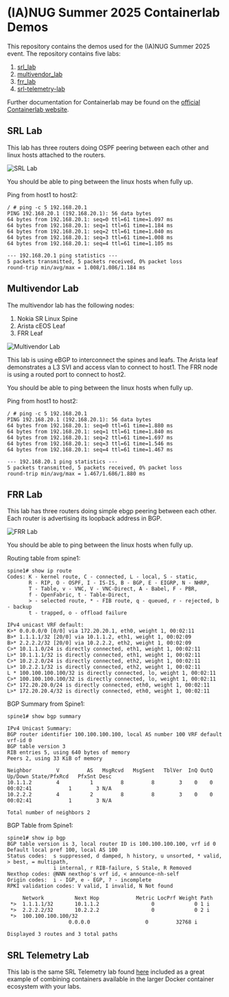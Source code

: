 # (IA)NUG Summer 2025 Containerlab Demos
This repository contains the demos used for the (IA)NUG Summer 2025 event. The repository contains five labs:

1. [srl_lab](#srl-lab)
2. [multivendor_lab](#multivendor-lab)
3. [frr_lab](#frr-lab)
4. [srl-telemetry-lab](#srl-telemetry-lab)

Further documentation for Containerlab may be found on the [official Containerlab website](https://containerlab.dev/).


## SRL Lab
This lab has three routers doing OSPF peering between each other and linux hosts attached to the routers.

![SRL Lab](srl_lab/srl_lab.clab.drawio.svg)

You should be able to ping between the linux hosts when fully up.


Ping from host1 to host2:

```
/ # ping -c 5 192.168.20.1
PING 192.168.20.1 (192.168.20.1): 56 data bytes
64 bytes from 192.168.20.1: seq=0 ttl=61 time=1.097 ms
64 bytes from 192.168.20.1: seq=1 ttl=61 time=1.184 ms
64 bytes from 192.168.20.1: seq=2 ttl=61 time=1.040 ms
64 bytes from 192.168.20.1: seq=3 ttl=61 time=1.008 ms
64 bytes from 192.168.20.1: seq=4 ttl=61 time=1.105 ms

--- 192.168.20.1 ping statistics ---
5 packets transmitted, 5 packets received, 0% packet loss
round-trip min/avg/max = 1.008/1.086/1.184 ms
```

## Multivendor Lab
The multivendor lab has the following nodes:

1. Nokia SR Linux Spine
2. Arista cEOS Leaf
3. FRR Leaf

![Multivendor Lab](multivendor_lab/mvlab.clab.drawio.svg)

This lab is using eBGP to interconnect the spines and leafs. The Arista
leaf demonstrates a L3 SVI and access vlan to connect to host1.
The FRR node is using a routed port to connect to host2.

You should be able to ping between the linux hosts when fully up.


Ping from host1 to host2:

```
/ # ping -c 5 192.168.20.1
PING 192.168.20.1 (192.168.20.1): 56 data bytes
64 bytes from 192.168.20.1: seq=0 ttl=61 time=1.880 ms
64 bytes from 192.168.20.1: seq=1 ttl=61 time=1.840 ms
64 bytes from 192.168.20.1: seq=2 ttl=61 time=1.697 ms
64 bytes from 192.168.20.1: seq=3 ttl=61 time=1.546 ms
64 bytes from 192.168.20.1: seq=4 ttl=61 time=1.467 ms

--- 192.168.20.1 ping statistics ---
5 packets transmitted, 5 packets received, 0% packet loss
round-trip min/avg/max = 1.467/1.686/1.880 ms
```

## FRR Lab
This lab has three routers doing simple ebgp peering between each other.
Each router is advertising its loopback address in BGP.

![FRR Lab](frr_lab/frr_lab.clab.drawio.svg)

You should be able to ping between the linux hosts when fully up.


Routing table from spine1:

```
spine1# show ip route
Codes: K - kernel route, C - connected, L - local, S - static,
       R - RIP, O - OSPF, I - IS-IS, B - BGP, E - EIGRP, N - NHRP,
       T - Table, v - VNC, V - VNC-Direct, A - Babel, F - PBR,
       f - OpenFabric, t - Table-Direct,
       > - selected route, * - FIB route, q - queued, r - rejected, b - backup
       t - trapped, o - offload failure

IPv4 unicast VRF default:
K>* 0.0.0.0/0 [0/0] via 172.20.20.1, eth0, weight 1, 00:02:11
B>* 1.1.1.1/32 [20/0] via 10.1.1.2, eth1, weight 1, 00:02:09
B>* 2.2.2.2/32 [20/0] via 10.2.2.2, eth2, weight 1, 00:02:09
C>* 10.1.1.0/24 is directly connected, eth1, weight 1, 00:02:11
L>* 10.1.1.1/32 is directly connected, eth1, weight 1, 00:02:11
C>* 10.2.2.0/24 is directly connected, eth2, weight 1, 00:02:11
L>* 10.2.2.1/32 is directly connected, eth2, weight 1, 00:02:11
L * 100.100.100.100/32 is directly connected, lo, weight 1, 00:02:11
C>* 100.100.100.100/32 is directly connected, lo, weight 1, 00:02:11
C>* 172.20.20.0/24 is directly connected, eth0, weight 1, 00:02:11
L>* 172.20.20.4/32 is directly connected, eth0, weight 1, 00:02:11
```

BGP Summary from Spine1:

```
spine1# show bgp summary

IPv4 Unicast Summary:
BGP router identifier 100.100.100.100, local AS number 100 VRF default vrf-id 0
BGP table version 3
RIB entries 5, using 640 bytes of memory
Peers 2, using 33 KiB of memory

Neighbor        V         AS   MsgRcvd   MsgSent   TblVer  InQ OutQ  Up/Down State/PfxRcd   PfxSnt Desc
10.1.1.2        4          1         8         8        3    0    0 00:02:41            1        3 N/A
10.2.2.2        4          2         8         8        3    0    0 00:02:41            1        3 N/A

Total number of neighbors 2
```


BGP Table from Spine1:

```
spine1# show ip bgp
BGP table version is 3, local router ID is 100.100.100.100, vrf id 0
Default local pref 100, local AS 100
Status codes:  s suppressed, d damped, h history, u unsorted, * valid, > best, = multipath,
               i internal, r RIB-failure, S Stale, R Removed
Nexthop codes: @NNN nexthop's vrf id, < announce-nh-self
Origin codes:  i - IGP, e - EGP, ? - incomplete
RPKI validation codes: V valid, I invalid, N Not found

     Network          Next Hop            Metric LocPrf Weight Path
 *>  1.1.1.1/32       10.1.1.2                 0             0 1 i
 *>  2.2.2.2/32       10.2.2.2                 0             0 2 i
 *>  100.100.100.100/32
                    0.0.0.0                  0         32768 i

Displayed 3 routes and 3 total paths
```

## SRL Telemetry Lab
This lab is the same SRL Telemetry lab found [here](https://github.com/srl-labs/srl-telemetry-lab)
included as a great example of combining containers available in the larger Docker container
ecosystem with your labs.